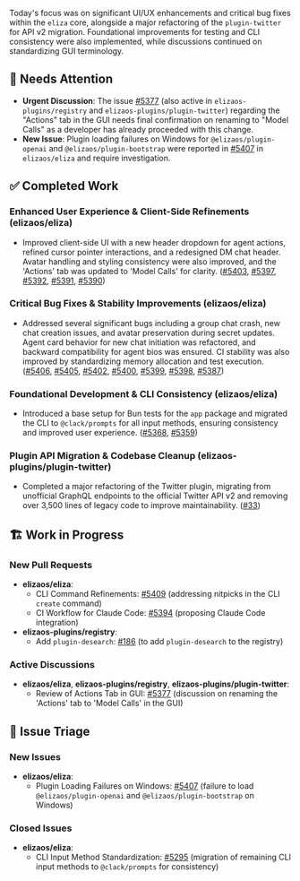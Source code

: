 Today's focus was on significant UI/UX enhancements and critical bug fixes within the `eliza` core, alongside a major refactoring of the `plugin-twitter` for API v2 migration. Foundational improvements for testing and CLI consistency were also implemented, while discussions continued on standardizing GUI terminology.

## 🚨 Needs Attention
- **Urgent Discussion**: The issue [#5377](https://github.com/elizaos/eliza/issues/5377) (also active in `elizaos-plugins/registry` and `elizaos-plugins/plugin-twitter`) regarding the "Actions" tab in the GUI needs final confirmation on renaming to "Model Calls" as a developer has already proceeded with this change.
- **New Issue**: Plugin loading failures on Windows for `@elizaos/plugin-openai` and `@elizaos/plugin-bootstrap` were reported in [#5407](https://github.com/elizaos/eliza/issues/5407) in `elizaos/eliza` and require investigation.

## ✅ Completed Work

### Enhanced User Experience & Client-Side Refinements (elizaos/eliza)
- Improved client-side UI with a new header dropdown for agent actions, refined cursor pointer interactions, and a redesigned DM chat header. Avatar handling and styling consistency were also improved, and the 'Actions' tab was updated to 'Model Calls' for clarity. ([#5403](https://github.com/elizaos/eliza/pull/5403), [#5397](https://github.com/elizaos/eliza/pull/5397), [#5392](https://github.com/elizaos/eliza/pull/5392), [#5391](https://github.com/elizaos/eliza/pull/5391), [#5390](https://github.com/elizaos/eliza/pull/5390))

### Critical Bug Fixes & Stability Improvements (elizaos/eliza)
- Addressed several significant bugs including a group chat crash, new chat creation issues, and avatar preservation during secret updates. Agent card behavior for new chat initiation was refactored, and backward compatibility for agent bios was ensured. CI stability was also improved by standardizing memory allocation and test execution. ([#5406](https://github.com/elizaos/eliza/pull/5406), [#5405](https://github.com/elizaos/eliza/pull/5405), [#5402](https://github.com/elizaos/eliza/pull/5402), [#5400](https://github.com/elizaos/eliza/pull/5400), [#5399](https://github.com/elizaos/eliza/pull/5399), [#5398](https://github.com/elizaos/eliza/pull/5398), [#5387](https://github.com/elizaos/eliza/pull/5387))

### Foundational Development & CLI Consistency (elizaos/eliza)
- Introduced a base setup for Bun tests for the `app` package and migrated the CLI to `@clack/prompts` for all input methods, ensuring consistency and improved user experience. ([#5368](https://github.com/elizaos/eliza/pull/5368), [#5359](https://github.com/elizaos/eliza/pull/5359))

### Plugin API Migration & Codebase Cleanup (elizaos-plugins/plugin-twitter)
- Completed a major refactoring of the Twitter plugin, migrating from unofficial GraphQL endpoints to the official Twitter API v2 and removing over 3,500 lines of legacy code to improve maintainability. ([#33](https://github.com/elizaos-plugins/plugin-twitter/pull/33))

## 🏗️ Work in Progress

### New Pull Requests
- **elizaos/eliza**:
    - CLI Command Refinements: [#5409](https://github.com/elizaos/eliza/pull/5409) (addressing nitpicks in the CLI `create` command)
    - CI Workflow for Claude Code: [#5394](https://github.com/elizaos/eliza/pull/5394) (proposing Claude Code integration)
- **elizaos-plugins/registry**:
    - Add `plugin-desearch`: [#186](https://github.com/elizaos-plugins/registry/pull/186) (to add `plugin-desearch` to the registry)

### Active Discussions
- **elizaos/eliza**, **elizaos-plugins/registry**, **elizaos-plugins/plugin-twitter**:
    - Review of Actions Tab in GUI: [#5377](https://github.com/elizaos/eliza/issues/5377) (discussion on renaming the 'Actions' tab to 'Model Calls' in the GUI)

## 🐞 Issue Triage

### New Issues
- **elizaos/eliza**:
    - Plugin Loading Failures on Windows: [#5407](https://github.com/elizaos/eliza/issues/5407) (failure to load `@elizaos/plugin-openai` and `@elizaos/plugin-bootstrap` on Windows)

### Closed Issues
- **elizaos/eliza**:
    - CLI Input Method Standardization: [#5295](https://github.com/elizaos/eliza/issues/5295) (migration of remaining CLI input methods to `@clack/prompts` for consistency)